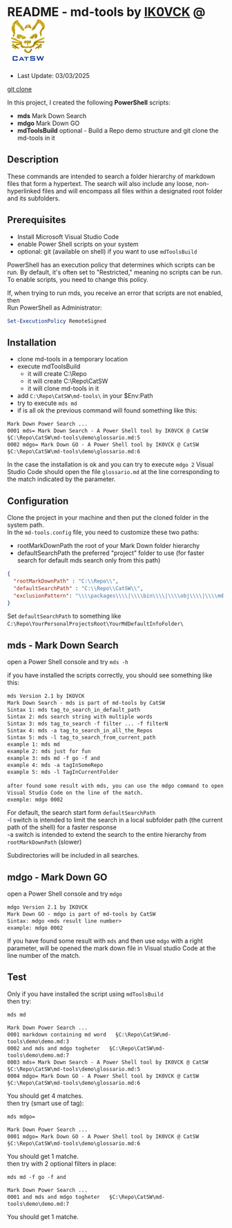# README - md-tools by [IK0VCK](https://www.qrz.com/db/IK0VCK) @ ![CatSW](./Img/CatSW.png)

- Last Update: 03/03/2025

[git clone](https://github.com/CatSW/md-tools.git)

In this project, I created the following **PowerShell** scripts: 

- **mds** Mark Down Search
- **mdgo** Mark Down GO
- **mdToolsBuild** optional - Build a Repo demo structure and git clone the md-tools in it

## Description

These commands are intended to search a folder hierarchy of markdown files that form a hypertext. The search will also include any loose, non-hyperlinked files and will encompass all files within a designated root folder and its subfolders.  

## Prerequisites

- Install Microsoft Visual Studio Code
- enable Power Shell scripts on your system
- optional: git (available on shell) if you want to use `mdToolsBuild`

PowerShell has an execution policy that determines which scripts can be run. By default, it's often set to "Restricted," meaning no scripts can be run. To enable scripts, you need to change this policy.

If, when trying to run mds, you receive an error that scripts are not enabled, then  
Run PowerShell as Administrator:

```powershell
Set-ExecutionPolicy RemoteSigned
```

## Installation

- clone md-tools in a temporary location
- execute mdToolsBuild 
  - it will create C:\Repo
  - it will create C:\Repo\CatSW
  - it will clone md-tools in it
- add `C:\Repo\CatSW\md-tools\` in your $Env:Path
- try to execute `mds md`
- if is all ok the previous command will found something like this:

```
Mark Down Power Search ...
0001 mds= Mark Down Search - A Power Shell tool by IK0VCK @ CatSW   §C:\Repo\CatSW\md-tools\demo\glossario.md:5
0002 mdgo= Mark Down GO - A Power Shell tool by IK0VCK @ CatSW   §C:\Repo\CatSW\md-tools\demo\glossario.md:6
```

In the case the installation is ok and you can try to execute `mdgo 2`
Visual Studio Code should open the file `glossario.md` at the line corresponding to the match indicated by the parameter.

## Configuration

Clone the project in your machine and then put the cloned folder in the system path.
<br>
In the `md-tools.config` file, you need to customize these two paths:
- rootMarkDownPath the root of your Mark Down folder hierarchy
- defaultSearchPath the preferred "project" folder to use (for faster search for default mds search only from this path)

```json
{
  "rootMarkDownPath" : "C:\\Repo\\",
  "defaultSearchPath" : "C:\\Repo\\CatSW\\",
  "exclusionPattern": "\\\\packages\\\\|\\\\bin\\\\|\\\\obj\\\\|\\\\md-tools\\\\README\\.md"
}
```

Set `defaultSearchPath` to something like `C:\Repo\YourPersonalProjectsRoot\YourMdDefaultInfoFolder\`

## mds - Mark Down Search

open a Power Shell console and try `mds -h`

if you have installed the scripts correctly, you should see something like this:

```
mds Version 2.1 by IKOVCK
Mark Down Search - mds is part of md-tools by CatSW
Sintax 1: mds tag_to_search_in_default_path
Sintax 2: mds search string with multiple words
Sintax 3: mds tag_to_search -f filter ... -f filterN
Sintax 4: mds -a tag_to_search_in_all_the_Repos
Sintax 5: mds -l tag_to_search_from_current_path
example 1: mds md
example 2: mds just for fun
example 3: mds md -f go -f and
example 4: mds -a tagInSomeRepo
example 5: mds -l TagInCurrentFolder

after found some result with mds, you can use the mdgo command to open Visual Studio Code on the line of the match.
exemple: mdgo 0002
```

For default, the search start form `defaultSearchPath`  
-l switch is intended to limit the search in a local subfolder path (the current path of the shell) for a faster response  
-a switch is intended to extend the search to the entire hierarchy from `rootMarkDownPath` (slower)

Subdirectories will be included in all searches.

## mdgo - Mark Down GO

open a Power Shell console and try `mdgo`

```
mdgo Version 2.1 by IKOVCK
Mark Down GO - mdgo is part of md-tools by CatSW
Sintax: mdgo <mds result line number>
example: mdgo 0002
```

If you have found some result with `mds` and then use `mdgo` with a right parameter, will be opened the mark down file in Visual studio Code at the line number of the match.

## Test

Only if you have installed the script using `mdToolsBuild`  
then try:

```
mds md
```

```
Mark Down Power Search ...
0001 markdown containing md word   §C:\Repo\CatSW\md-tools\demo\demo.md:3
0002 and mds and mdgo togheter   §C:\Repo\CatSW\md-tools\demo\demo.md:7
0003 mds= Mark Down Search - A Power Shell tool by IK0VCK @ CatSW   §C:\Repo\CatSW\md-tools\demo\glossario.md:5
0004 mdgo= Mark Down GO - A Power Shell tool by IK0VCK @ CatSW   §C:\Repo\CatSW\md-tools\demo\glossario.md:6
```

You should get 4 matches.  
then try (smart use of tag):

```
mds mdgo=
```

```
Mark Down Power Search ...
0001 mdgo= Mark Down GO - A Power Shell tool by IK0VCK @ CatSW   §C:\Repo\CatSW\md-tools\demo\glossario.md:6 
```

You should get 1 matche.  
then try with 2 optional filters in place:

```
mds md -f go -f and
```

```
Mark Down Power Search ...
0001 and mds and mdgo togheter   §C:\Repo\CatSW\md-tools\demo\demo.md:7
```
You should get 1 matche.  